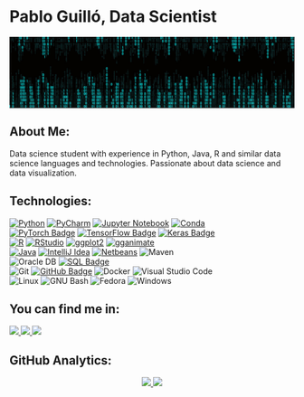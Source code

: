 # Pablo Guilló, Data Scientist

<img align='center' src= https://github.com/pguillo02/pguillo02/blob/main/header-banner.jpg  >

## About Me:

Data science student with experience in Python, Java, R and similar data science languages and technologies. Passionate about data science and data visualization.

## Technologies:

[![Python](https://img.shields.io/badge/Python-3776AB?style=for-the-badge&logo=python&logoColor=white&labelColor=3776AB)](https://www.python.org/)
[![PyCharm](https://img.shields.io/badge/PyCharm-000000?style=for-the-badge&logo=PyCharm&logoColor=white&labelColor=000000)](https://www.jetbrains.com/es-es/pycharm/)
[![Jupyter Notebook](https://img.shields.io/badge/Jupyter_Notebook-F37626?style=for-the-badge&logo=Jupyter&logoColor=white&labelColor=F37626)](https://jupyter.org/)
[![Conda](https://img.shields.io/badge/Conda-44A833?style=for-the-badge&logo=anaconda&logoColor=white&labelColor=44A833)](https://conda.io/projects/conda/en/latest/user-guide/install/index.html)
</br>
[![PyTorch Badge](https://img.shields.io/badge/PyTorch-EE4C2C?style=for-the-badge&logo=pytorch&logoColor=white&labelColor=EE4C2C)](https://pytorch.org/)
[![TensorFlow Badge](https://img.shields.io/badge/TensorFlow-FF6F00?style=for-the-badge&logo=tensorflow&logoColor=white&labelColor=FF6F00)](https://www.tensorflow.org/?hl=es-419)
[![Keras Badge](https://img.shields.io/badge/Keras-D00000?style=for-the-badge&logo=keras&logoColor=white&labelColor=D00000)](https://keras.io/)
</br>
[![R](https://img.shields.io/badge/R-276DC3?style=for-the-badge&logo=r&logoColor=white&labelColor=276DC3)](https://www.r-project.org/)
[![RStudio](https://img.shields.io/badge/RStudio-75AADB?style=for-the-badge&logo=RStudio&logoColor=white&labelColor=75AADB)](https://www.r-project.org/)
[![ggplot2](https://img.shields.io/badge/ggplot2-EE7733?style=for-the-badge&logo=R&logoColor=white&labelColor=EE7733)](https://ggplot2.tidyverse.org/)
[![gganimate](https://img.shields.io/badge/gganimate-FF99CC?style=for-the-badge&logo=R&logoColor=white&labelColor=FF99CC)](https://gganimate.com/)
</br>
[![Java](https://img.shields.io/badge/Java-007396?style=for-the-badge&logo=openjdk&logoColor=white&labelColor=007396)]()
[![IntelliJ Idea](https://img.shields.io/badge/IntelliJ_Idea-0071C5?style=for-the-badge&logo=intellijidea&logoColor=white&labelColor=1B6AC6)]()
[![Netbeans](https://img.shields.io/badge/NetBeans-1B6AC6?style=for-the-badge&logo=apachenetbeanside&logoColor=white&labelColor=1B6AC6)]()
![Maven](https://img.shields.io/badge/Maven-C71A36?style=for-the-badge&logo=apache-maven&logoColor=white&labelColor=C71A36)
</br>
![Oracle DB](https://img.shields.io/badge/Oracle_DB-FF6600?style=for-the-badge&logo=oracle&logoColor=white&labelColor=FF6600)
[![SQL Badge](https://img.shields.io/badge/SQL-025E8C?style=for-the-badge&logo=sql&logoColor=white&labelColor=025E8C)](link-to-your-sql-project)
</br>
![Git](https://img.shields.io/badge/Git-F05032?style=for-the-badge&logo=git&logoColor=white&labelColor=F05032)
[![GitHub Badge](https://img.shields.io/badge/GitHub-181717?style=for-the-badge&logo=github&logoColor=white&labelColor=181717)](link-to-your-github)
![Docker](https://img.shields.io/badge/Docker-2496ED?style=for-the-badge&logo=docker&logoColor=white&labelColor=2496ED)
![Visual Studio Code](https://img.shields.io/badge/VS_Code-007ACC?style=for-the-badge&logo=visual-studio-code&logoColor=white&labelColor=007ACC)
</br>
![Linux](https://img.shields.io/badge/Linux-FCC624?style=for-the-badge&logo=linux&logoColor=black&labelColor=FCC624)
![GNU Bash](https://img.shields.io/badge/GNU_Bash-4EAA25?style=for-the-badge&logo=gnu-bash&logoColor=white&labelColor=4EAA25)
![Fedora](https://img.shields.io/badge/Fedora-294172?style=for-the-badge&logo=fedora&logoColor=white&labelColor=294172)
![Windows](https://img.shields.io/badge/Windows-0078D6?style=for-the-badge&logo=windows&logoColor=white&labelColor=0078D6)
</br>

## You can find me in:

<a href="https://www.linkedin.com/in/pabloguillojimenez" target="_blank">
<img src="https://img.shields.io/badge/LinkedIn-0077B5?style=for-the-badge&logo=linkedin&logoColor=white" />
</a>

<a href="https://www.kaggle.com/pguillo02" target="_blank">
  <img src="https://img.shields.io/badge/Kaggle-20BEFF?style=for-the-badge&logo=kaggle&logoColor=white" />
</a>

<a href="mailto:pabloguilloprofesional@gmail.com" target="_blank">
  <img src="https://img.shields.io/badge/Professional Email-0077B5?style=for-the-badge&logo=email&logoColor=white" />
</a>
</br>

## GitHub Analytics:

<p align="center">
<a href="https://github.com/pguillo02">
  <img height="165em" src="https://github-readme-stats-eight-theta.vercel.app/api?username=pguillo02&show_icons=true&theme=algolia&include_all_commits=true&count_private=true"/>
  <img height="165em" src="https://github-readme-stats-eight-theta.vercel.app/api/top-langs/?username=pguillo02&layout=compact&langs_count=8&theme=algolia"/>
</a>
</p>
